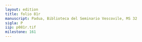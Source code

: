 ```yaml
---
layout: edition
title: folio 81r
manuscript: Padua, Biblioteca del Seminario Vescovile, MS 32
sigla: P
iip: p081r.tif
milestone: 161
---
```


